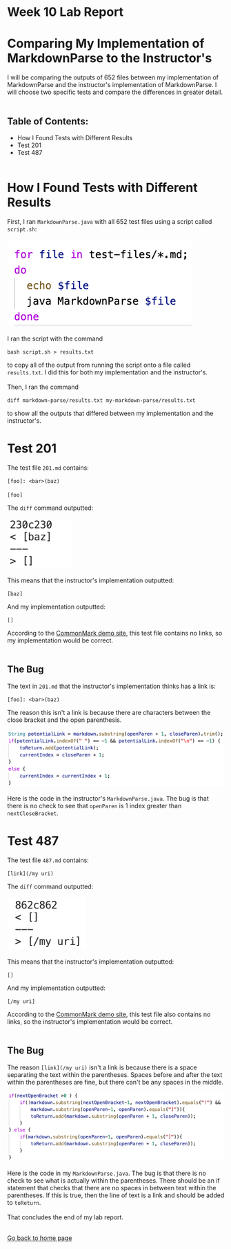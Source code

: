 # __Week 10 Lab Report__

# Comparing My Implementation of MarkdownParse to the Instructor's

I will be comparing the outputs of 652 files between my implementation of MarkdownParse and the instructor's implementation of MarkdownParse. I will choose two specific tests and compare the differences in greater detail.
<br/> <br/>

## Table of Contents:
* How I Found Tests with Different Results
* Test 201
* Test 487
<br/> <br/>

# How I Found Tests with Different Results
First, I ran `MarkdownParse.java` with all 652 test files using a script called `script.sh`:
<br/> <br/>
![Image](Lab_Report_5_1.png)
<br/> <br/>
I ran the script with the command 
```
bash script.sh > results.txt
```
to copy all of the output from running the script onto a file called `results.txt`. I did this for both my implementation and the instructor's.
<br/> <br/>
Then, I ran the command
```
diff markdown-parse/results.txt my-markdown-parse/results.txt
```
to show all the outputs that differed between my implementation and the instructor's.

# Test 201
The test file `201.md` contains:
```
[foo]: <bar>(baz)

[foo]
```
The `diff` command outputted:
<br/> <br/>
![Image](Lab_Report_5_2.png)
<br/> <br/>
This means that the instructor's implementation outputted:
```
[baz]
```
And my implementation outputted:
```
[]
```
According to the [CommonMark demo site](https://spec.commonmark.org/dingus/), this test file contains no links, so my implementation would be correct.
<br/> <br/>
## The Bug
The text in `201.md` that the instructor's implementation thinks has a link is:
```
[foo]: <bar>(baz)
```
The reason this isn't a link is because there are characters between the close bracket and the open parenthesis.
<br/> <br/>
![Image](Lab_Report_5_3.png)
<br/> <br/>
Here is the code in the instructor's `MarkdownParse.java`. The bug is that there is no check to see that `openParen` is 1 index greater than `nextCloseBracket`.

# Test 487
The test file `487.md` contains:
```
[link](/my uri)
```
The `diff` command outputted:
<br/> <br/>
![Image](Lab_Report_5_4.png)
<br/> <br/>
This means that the instructor's implementation outputted:
```
[]
```
And my implementation outputted:
```
[/my uri]
```
According to the [CommonMark demo site](https://spec.commonmark.org/dingus/), this test file also contains no links, so the instructor's implementation would be correct.
<br/> <br/>
## The Bug
The reason `[link](/my uri)` isn't a link is because there is a space separating the text within the parentheses. Spaces before and after the text within the parentheses are fine, but there can't be any spaces in the middle.
<br/> <br/>
![Image](Lab_Report_5_5.png)
<br/> <br/>
Here is the code in my `MarkdownParse.java`. The bug is that there is no check to see what is actually within the parentheses. There should be an if statement that checks that there are no spaces in between text within the parentheses. If this is true, then the line of text is a link and should be added to `toReturn`.
<br/> <br/>
That concludes the end of my lab report.
<br/> <br/>

[Go back to home page](https://ericwpei.github.io/cse15l-lab-reports/)
